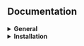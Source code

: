 <div align="left">
<h2>Documentation</h2>
</div>

<details>
<summary><b>General</b></summary>

- [What is StarPlat?](https://github.com/durwasa-chakraborty/StarPlat/wiki#what-is-starplat)
- [Installation requirements](https://github.com/durwasa-chakraborty/StarPlat/wiki#installation-requirement)
- [Quickstart guide](https://github.com/durwasa-chakraborty/StarPlat/wiki#quickstart-guide)

</details>

<details>
<summary><b>Installation</b></summary>
<details>
<summary><b>Acquacluster</b></summary>

- [CUDA](https://github.com/durwasa-chakraborty/StarPlat/wiki/Installation)
- [OpenMP](https://github.com/durwasa-chakraborty/StarPlat/wiki/Installation)
- [MPI](https://github.com/durwasa-chakraborty/StarPlat/wiki/Installation)
</details>

<details>
<summary><b>Linux</b></summary>
- [CUDA](https://github.com/durwasa-chakraborty/StarPlat/wiki/Installation)
- [OpenMP](https://github.com/durwasa-chakraborty/StarPlat/wiki/Installation)
- [MPI](https://github.com/durwasa-chakraborty/StarPlat/wiki/Installation)
</details>

<details>
<summary><b>MacOS</b></summary>
- [CUDA](https://github.com/durwasa-chakraborty/StarPlat/wiki/Installation)
- [OpenMP](https://github.com/durwasa-chakraborty/StarPlat/wiki/Installation)
- [MPI](https://github.com/durwasa-chakraborty/StarPlat/wiki/Installation)
</details>
</details>